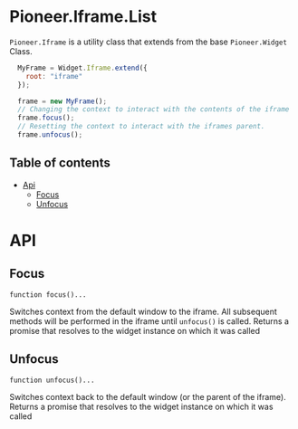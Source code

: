 Pioneer.Iframe.List
===========

`Pioneer.Iframe` is a utility class that extends from the base `Pioneer.Widget` Class.

```js
  MyFrame = Widget.Iframe.extend({
    root: "iframe"
  });

  frame = new MyFrame();
  // Changing the context to interact with the contents of the iframe
  frame.focus();
  // Resetting the context to interact with the iframes parent.
  frame.unfocus();
```

## Table of contents
  * [Api](#api)
    * [Focus](#focus)
    * [Unfocus](#unfocus)

# API

## Focus

  `function focus()...`

  Switches context from the default window to the iframe. All subsequent methods will be performed in the iframe until `unfocus()` is called.
  Returns a promise that resolves to the widget instance on which it was called

## Unfocus

  `function unfocus()...`

  Switches context back to the default window (or the parent of the iframe).
  Returns a promise that resolves to the widget instance on which it was called
